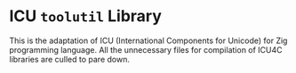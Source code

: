 # ICU `toolutil` Library

This is the adaptation of ICU (International Components for Unicode) for Zig programming language. All the unnecessary files for compilation of ICU4C libraries are culled to pare down.
